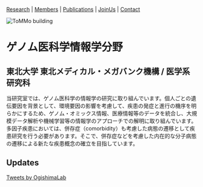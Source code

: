 [Research](https://ogishimalab.github.io/Research)  |  [Members](https://ogishimalab.github.io/Members)  |  [Publications](https://ogishimalab.github.io/Publications)  |  [JoinUs](https://ogishimalab.github.io/JoinUs)  |  [Contact](https://ogishimalab.github.io/Contact)

![ToMMo building](https://raw.githubusercontent.com/ogishimalab/ogishimalab.github.io/main/image/ToMMo_building.jpeg)

# ゲノム医科学情報学分野
## 東北大学 東北メディカル・メガバンク機構 / 医学系研究科

当研究室では、ゲノム医科学の情報学の研究に取り組んでいます。個人ごとの遺伝要因を背景として、環境要因の影響を考慮して、疾患の発症と進行の機序を明らかにするため、ゲノム・オミックス情報、医療情報等のデータを統合し、大規模データ解析や機械学習等の情報学のアプローチでの解明に取り組んでいます。多因子疾患においては、併存症（comorbidity）も考慮した病態の遷移として疾患研究を行う必要があります。そこで、併存症などを考慮した内在的な分子病態の遷移による新たな疾患概念の確立を目指しています。

## Updates

<a class="twitter-timeline" href="https://twitter.com/OgishimaLab?ref_src=twsrc%5Etfw">Tweets by OgishimaLab</a> <script async src="https://platform.twitter.com/widgets.js" charset="utf-8"></script>

<script type='text/javascript' src='https://ogishimalab.tumblr.com/js'></script>

